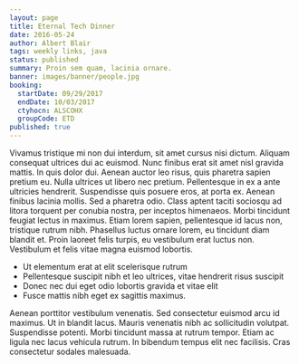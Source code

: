 ```yaml
---
layout: page
title: Eternal Tech Dinner
date: 2016-05-24
author: Albert Blair
tags: weekly links, java
status: published
summary: Proin sem quam, lacinia ornare.
banner: images/banner/people.jpg
booking:
  startDate: 09/29/2017
  endDate: 10/03/2017
  ctyhocn: ALSCOHX
  groupCode: ETD
published: true
---
```

Vivamus tristique mi non dui interdum, sit amet cursus nisi dictum. Aliquam consequat ultrices dui ac euismod. Nunc finibus erat sit amet nisl gravida mattis. In quis dolor dui. Aenean auctor leo risus, quis pharetra sapien pretium eu. Nulla ultrices ut libero nec pretium. Pellentesque in ex a ante ultricies hendrerit. Suspendisse quis posuere eros, at porta ex. Aenean finibus lacinia mollis. Sed a pharetra odio. Class aptent taciti sociosqu ad litora torquent per conubia nostra, per inceptos himenaeos. Morbi tincidunt feugiat lectus in maximus. Etiam lorem sapien, pellentesque id lacus non, tristique rutrum nibh. Phasellus luctus ornare lorem, eu tincidunt diam blandit et. Proin laoreet felis turpis, eu vestibulum erat luctus non. Vestibulum et felis vitae magna euismod lobortis.

* Ut elementum erat at elit scelerisque rutrum
* Pellentesque suscipit nibh et leo ultrices, vitae hendrerit risus suscipit
* Donec nec dui eget odio lobortis gravida et vitae elit
* Fusce mattis nibh eget ex sagittis maximus.

Aenean porttitor vestibulum venenatis. Sed consectetur euismod arcu id maximus. Ut in blandit lacus. Mauris venenatis nibh ac sollicitudin volutpat. Suspendisse potenti. Morbi tincidunt massa at rutrum tempor. Etiam ac ligula nec lacus vehicula rutrum. In bibendum tempus elit nec facilisis. Cras consectetur sodales malesuada.
